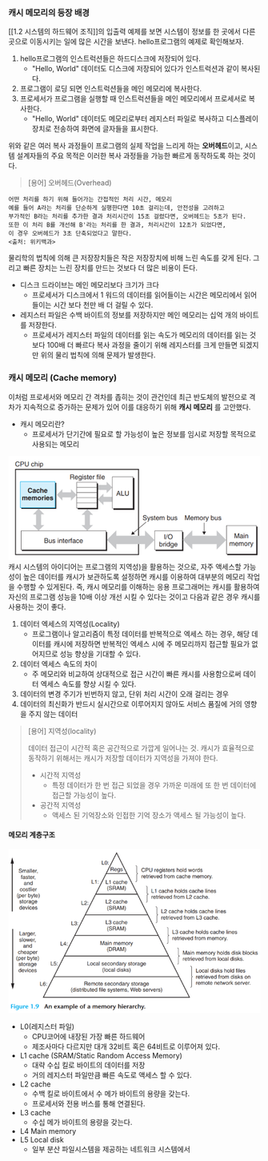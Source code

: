 ### 캐시 메모리의 등장 배경
[[1.2 시스템의 하드웨어 조직]]의 입출력 예제를 보면 시스템이 정보를 한 곳에서 다른 곳으로 
이동시키는 일에 많은 시간을 보낸다. hello프로그램의 예제로 확인해보자.
1. hello프로그램의 인스트럭션들은 하드디스크에 저장되어 있다.
	*  "Hello, World" 데이터도 디스크에 저장되어 있다가 인스트럭션과 같이 복사된다.
2. 프로그램이 로딩 되면 인스트럭션들을 메인 메모리에 복사한다.
3. 프로세서가 프로그램을 실행할 때 인스트럭션들을 메인 메모리에서 프로세서로 복사한다.
	* "Hello, World" 데이터도 메모리로부터 레지스터 파일로 복사하고 디스플레이 장치로 
	  전송하여 화면에 글자들을 표시한다.

위와 같은 여러 복사 과정들이 프로그램의 실제 작업을 느리게 하는 **오버헤드**이고, 
시스템 설계자들의 주요 목적은 이러한 복사 과정들을 가능한 빠르게 동작하도록 하는 것이다.

>[용어] 오버헤드(Overhead)
>
	어떤 처리를 하기 위해 들어가는 간접적인 처리 시간, 메모리
	예를 들어 A라는 처리를 단순하게 실행한다면 10초 걸리는데, 안전성을 고려하고 
	부가적인 B라는 처리를 추가한 결과 처리시간이 15초 걸렸다면, 오버헤드는 5초가 된다. 
	또한 이 처리 B를 개선해 B'라는 처리를 한 결과, 처리시간이 12초가 되었다면, 
	이 경우 오버헤드가 3초 단축되었다고 말한다.
	<출처: 위키백과>

물리학의 법칙에 의해 큰 저장장치들은 작은 저장장치에 비해 느린 속도를 갖게 된다.
그리고 빠른 장치는 느린 장치를 만드는 것보다 더 많은 비용이 든다.
* 디스크 드라이브는 메인 메모리보다 크기가 크다
	* 프로세서가 디스크에서 1 워드의 데이터를 읽어들이는 시간은 
	  메모리에서 읽어들이는 시간 보다 천만 배 더 걸릴 수 있다.
* 레지스터 파일은 수백 바이트의 정보를 저장하지만 메인 메모리는 십억 개의 바이트를 저장한다.
	* 프로세서가 레지스터 파일의 데이터를 읽는 속도가 메모리의 데이터를 읽는 것보다 100배 더 빠르다
복사 과정을 줄이기 위해 레지스터를 크게 만들면 되겠지만 위의 물리 법칙에 의해 문제가 발생한다.
### 캐시 메모리 (Cache memory)
이처럼 프로세서와 메모리 간 격차를 좁히는 것이 관건인데 최근 반도체의 발전으로 격차가 지속적으로 증가하는 문제가 있어 이를 대응하기 위해 **캐시 메모리** 를 고안했다.
* 캐시 메모리란?
	* 프로세서가 단기간에 필요로 할 가능성이 높은 정보를 임시로 저장할 목적으로 
	  사용되는 메모리

![Cache Memory](/images/20240415134901.png)
캐시 시스템의 아이디어는 프로그램의 지역성)을 활용하는 것으로, 자주 액세스할 가능성이 높은 
데이터를 캐시가 보관하도록 설정하면 캐시를 이용하여 대부분의 메모리 작업을 수행할 수 있게된다. 즉, 캐시 메모리를 이해하는 응용 프로그래머는 캐시를 활용하여 자신의 프로그램 성능을 10배 이상 개선 시킬 수 있다는 것이고 다음과 같은 경우 캐시를 사용하는 것이 좋다.
1. 데이터 엑세스의 지역성(Locality)
	* 프로그램이나 알고리즘이 특정 데이터를 반복적으로 엑세스 하는 경우, 해당 데이터를 
	  캐시에 저장하면 반복적인 엑세스 시에 주 메모리까지 접근할 필요가 없어지므로 
	  성능 향상을 기대할 수 있다.
2. 데이터 엑세스 속도의 차이
	* 주 메모리와 비교하여 상대적으로 접근 시간이 빠른 캐시를 사용함으로써 
	  데이터 엑세스 속도를 향상 시킬 수 있다.
3. 데이터의 변경 주기가 빈번하지 않고, 단위 처리 시간이 오래 걸리는 경우
4. 데이터의 최신화가 반드시 실시간으로 이루어지지 않아도 서비스 품질에 거의 영향을 주지 않는 데이터

>[용어] 지역성(locality)
>
>	데이터 접근이 시간적 혹은 공간적으로 가깝게 일어나는 것.
>	캐시가 효율적으로 동작하기 위해서는 캐시가 저장할 데이터가 지역성을 가져야 한다.
>	* 시간적 지역성
>		* 특정 데이터가 한 번 접근 되었을 경우 가까운 미래에 또 한 번 데이터에 접근할 
>		  가능성이 높다.
>	* 공간적 지역성
>		* 액세스 된 기억장소와 인접한 기억 장소가 액세스 될 가능성이 높다.

#### 메모리 계층구조
![메모리 계층구조](/images/20240415143120.png)
* L0(레지스터 파일)
	* CPU코어에 내장된 가장 빠른 하드웨어
	* 제조사마다 다르지만 대개 32비트 혹은 64비트로 이루어져 있다.
* L1 cache (SRAM/Static Random Access Memory)
	* 대략 수십 킬로 바이트의 데이터를 저장
	* 거의 레지스터 파일만큼 빠른 속도로 액세스 할 수 있다.
* L2 cache
	* 수백 킬로 바이트에서 수 메가 바이트의 용량을 갖는다.
	* 프로세서와 전용 버스를 통해 연결된다.
* L3 cache
	* 수십 메가 바이트의 용량을 갖는다.
* L4 Main memory
* L5 Local disk
	* 일부 분산 파일시스템을 제공하는 네트워크 시스템에서 